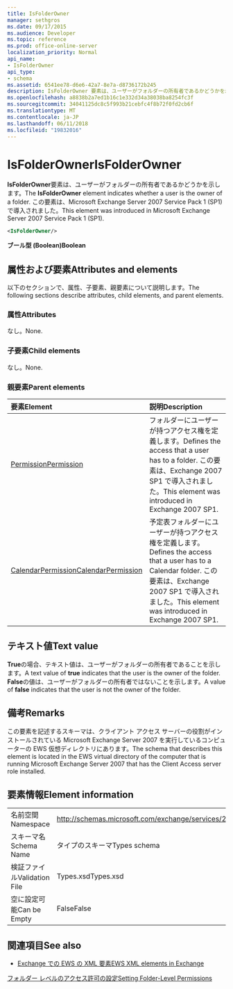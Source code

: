 ```yaml
---
title: IsFolderOwner
manager: sethgros
ms.date: 09/17/2015
ms.audience: Developer
ms.topic: reference
ms.prod: office-online-server
localization_priority: Normal
api_name:
- IsFolderOwner
api_type:
- schema
ms.assetid: 6541ee78-d6e6-42a7-8e7a-d8736172b245
description: IsFolderOwner 要素は、ユーザーがフォルダーの所有者であるかどうかを示します。 この要素は、Microsoft Exchange Server 2007 Service Pack 1 (SP1) で導入されました。
ms.openlocfilehash: a8838b2a7ed1b16c1e332d34a38038ba8254fc3f
ms.sourcegitcommit: 34041125dc8c5f993b21cebfc4f8b72f0fd2cb6f
ms.translationtype: MT
ms.contentlocale: ja-JP
ms.lasthandoff: 06/11/2018
ms.locfileid: "19832016"
---
```

# <a name="isfolderowner"></a><span data-ttu-id="38465-104">IsFolderOwner</span><span class="sxs-lookup"><span data-stu-id="38465-104">IsFolderOwner</span></span>

<span data-ttu-id="38465-105">**IsFolderOwner**要素は、ユーザーがフォルダーの所有者であるかどうかを示します。</span><span class="sxs-lookup"><span data-stu-id="38465-105">The **IsFolderOwner** element indicates whether a user is the owner of a folder.</span></span> <span data-ttu-id="38465-106">この要素は、Microsoft Exchange Server 2007 Service Pack 1 (SP1) で導入されました。</span><span class="sxs-lookup"><span data-stu-id="38465-106">This element was introduced in Microsoft Exchange Server 2007 Service Pack 1 (SP1).</span></span> 
  
```xml
<IsFolderOwner/>
```

 <span data-ttu-id="38465-107">**ブール型 (Boolean)**</span><span class="sxs-lookup"><span data-stu-id="38465-107">**Boolean**</span></span>
## <a name="attributes-and-elements"></a><span data-ttu-id="38465-108">属性および要素</span><span class="sxs-lookup"><span data-stu-id="38465-108">Attributes and elements</span></span>

<span data-ttu-id="38465-109">以下のセクションで、属性、子要素、親要素について説明します。</span><span class="sxs-lookup"><span data-stu-id="38465-109">The following sections describe attributes, child elements, and parent elements.</span></span>
  
### <a name="attributes"></a><span data-ttu-id="38465-110">属性</span><span class="sxs-lookup"><span data-stu-id="38465-110">Attributes</span></span>

<span data-ttu-id="38465-111">なし。</span><span class="sxs-lookup"><span data-stu-id="38465-111">None.</span></span>
  
### <a name="child-elements"></a><span data-ttu-id="38465-112">子要素</span><span class="sxs-lookup"><span data-stu-id="38465-112">Child elements</span></span>

<span data-ttu-id="38465-113">なし。</span><span class="sxs-lookup"><span data-stu-id="38465-113">None.</span></span>
  
### <a name="parent-elements"></a><span data-ttu-id="38465-114">親要素</span><span class="sxs-lookup"><span data-stu-id="38465-114">Parent elements</span></span>

|<span data-ttu-id="38465-115">**要素**</span><span class="sxs-lookup"><span data-stu-id="38465-115">**Element**</span></span>|<span data-ttu-id="38465-116">**説明**</span><span class="sxs-lookup"><span data-stu-id="38465-116">**Description**</span></span>|
|:-----|:-----|
|[<span data-ttu-id="38465-117">Permission</span><span class="sxs-lookup"><span data-stu-id="38465-117">Permission</span></span>](permission.md) <br/> |<span data-ttu-id="38465-118">フォルダーにユーザーが持つアクセス権を定義します。</span><span class="sxs-lookup"><span data-stu-id="38465-118">Defines the access that a user has to a folder.</span></span> <span data-ttu-id="38465-119">この要素は、Exchange 2007 SP1 で導入されました。</span><span class="sxs-lookup"><span data-stu-id="38465-119">This element was introduced in Exchange 2007 SP1.</span></span>  <br/> |
|[<span data-ttu-id="38465-120">CalendarPermission</span><span class="sxs-lookup"><span data-stu-id="38465-120">CalendarPermission</span></span>](calendarpermission.md) <br/> |<span data-ttu-id="38465-121">予定表フォルダーにユーザーが持つアクセス権を定義します。</span><span class="sxs-lookup"><span data-stu-id="38465-121">Defines the access that a user has to a Calendar folder.</span></span> <span data-ttu-id="38465-122">この要素は、Exchange 2007 SP1 で導入されました。</span><span class="sxs-lookup"><span data-stu-id="38465-122">This element was introduced in Exchange 2007 SP1.</span></span>  <br/> |
   
## <a name="text-value"></a><span data-ttu-id="38465-123">テキスト値</span><span class="sxs-lookup"><span data-stu-id="38465-123">Text value</span></span>

<span data-ttu-id="38465-124">**True**の場合、テキスト値は、ユーザーがフォルダーの所有者であることを示します。</span><span class="sxs-lookup"><span data-stu-id="38465-124">A text value of **true** indicates that the user is the owner of the folder.</span></span> <span data-ttu-id="38465-125">**False**の値は、ユーザーがフォルダーの所有者ではないことを示します。</span><span class="sxs-lookup"><span data-stu-id="38465-125">A value of **false** indicates that the user is not the owner of the folder.</span></span> 
  
## <a name="remarks"></a><span data-ttu-id="38465-126">備考</span><span class="sxs-lookup"><span data-stu-id="38465-126">Remarks</span></span>

<span data-ttu-id="38465-127">この要素を記述するスキーマは、クライアント アクセス サーバーの役割がインストールされている Microsoft Exchange Server 2007 を実行しているコンピューターの EWS 仮想ディレクトリにあります。</span><span class="sxs-lookup"><span data-stu-id="38465-127">The schema that describes this element is located in the EWS virtual directory of the computer that is running Microsoft Exchange Server 2007 that has the Client Access server role installed.</span></span>
  
## <a name="element-information"></a><span data-ttu-id="38465-128">要素情報</span><span class="sxs-lookup"><span data-stu-id="38465-128">Element information</span></span>

|||
|:-----|:-----|
|<span data-ttu-id="38465-129">名前空間</span><span class="sxs-lookup"><span data-stu-id="38465-129">Namespace</span></span>  <br/> |http://schemas.microsoft.com/exchange/services/2006/types  <br/> |
|<span data-ttu-id="38465-130">スキーマ名</span><span class="sxs-lookup"><span data-stu-id="38465-130">Schema Name</span></span>  <br/> |<span data-ttu-id="38465-131">タイプのスキーマ</span><span class="sxs-lookup"><span data-stu-id="38465-131">Types schema</span></span>  <br/> |
|<span data-ttu-id="38465-132">検証ファイル</span><span class="sxs-lookup"><span data-stu-id="38465-132">Validation File</span></span>  <br/> |<span data-ttu-id="38465-133">Types.xsd</span><span class="sxs-lookup"><span data-stu-id="38465-133">Types.xsd</span></span>  <br/> |
|<span data-ttu-id="38465-134">空に設定可能</span><span class="sxs-lookup"><span data-stu-id="38465-134">Can be Empty</span></span>  <br/> |<span data-ttu-id="38465-135">False</span><span class="sxs-lookup"><span data-stu-id="38465-135">False</span></span>  <br/> |
   
## <a name="see-also"></a><span data-ttu-id="38465-136">関連項目</span><span class="sxs-lookup"><span data-stu-id="38465-136">See also</span></span>



- [<span data-ttu-id="38465-137">Exchange での EWS の XML 要素</span><span class="sxs-lookup"><span data-stu-id="38465-137">EWS XML elements in Exchange</span></span>](ews-xml-elements-in-exchange.md)


[<span data-ttu-id="38465-138">フォルダー レベルのアクセス許可の設定</span><span class="sxs-lookup"><span data-stu-id="38465-138">Setting Folder-Level Permissions</span></span>](http://msdn.microsoft.com/library/c7530e86-5112-401c-b10a-9c054ae59f07%28Office.15%29.aspx)

